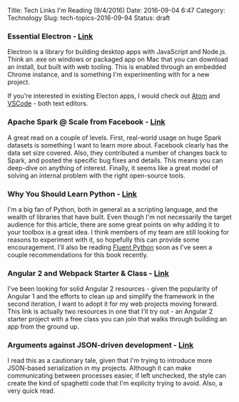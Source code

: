 Title: Tech Links I'm Reading (9/4/2016)
Date: 2016-09-04 6:47
Category: Technology
Slug: tech-topics-2016-09-94
Status: draft

### Essential Electron - [Link](http://jlord.us/essential-electron/)

Electron is a library for building desktop apps with JavaScript and Node.js.  Think an .exe on windows or packaged app on Mac that you can download an install, but built with web tooling.  This is enabled through an embedded Chrome instance, and is something I'm experimenting with for a new project.

If you're interested in existing Electon apps, I would check out [Atom](https://atom.io/) and [VSCode](https://code.visualstudio.com/) - both text editors.

### Apache Spark @ Scale from Facebook - [Link](https://code.facebook.com/posts/1671373793181703/apache-spark-scale-a-60-tb-production-use-case/)

A great read on a couple of levels.  First, real-world usage on huge Spark datasets is something I want to learn more about.  Facebook clearly has the data set size covered.  Also, they contributed a number of changes back to Spark, and posted the specific bug fixes and details.  This means you can deep-dive on anything of interest.  Finally, it seems like a great model of solving an internal problem with the right open-source tools.

### Why You Should Learn Python - [Link](https://iluxonchik.github.io/why-you-should-learn-python/)

I'm a big fan of Python, both in general as a scripting language, and the wealth of libraries that have built.  Even though I'm not necessarily the target audience for this article, there are some great points on why adding it to your toolbox is a great idea.  I think members of my team are still looking for reasons to experiment with it, so hopefully this can provide some encouragement.  I'll also be reading [Fluent Python](http://shop.oreilly.com/product/0636920032519.do) soon as I've seen a couple recommendations for this book recently.

### Angular 2 and Webpack Starter & Class - [Link](https://github.com/AngularClass/angular2-webpack-starter/)

I've been looking for solid Angular 2 resources - given the popularity of Angular 1 and the efforts to clean up and simplify the framework in the second iteration, I want to adopt it for my web projects moving forward.  This link is actually two resources in one that I'll try out - an Angular 2 starter project with a free class you can join that walks through building an app from the ground up.

### Arguments against JSON-driven development - [Link](http://okigiveup.net/arguments-against-json-driven-development/)

I read this as a cautionary tale, given that I'm trying to introduce more JSON-based serialization in my projects.  Although it can make communicating between processes easier, if left unchecked, the style can create the kind of spaghetti code that I'm explicity trying to avoid.  Also, a very quick read. 
